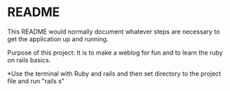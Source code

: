# README

This README would normally document whatever steps are necessary to get the
application up and running.

Purpose of this project: It is to make a weblog for fun and to learn the ruby on rails basics. 

*Use the terminal with Ruby and rails and then set directory to the project file and run "rails s" 
